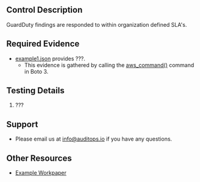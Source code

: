 ## Control Description
GuardDuty findings are responded to within organization defined SLA's.

## Required Evidence
* [example1.json](./example1.json) provides ???.
  * This evidence is gathered by calling the [aws_command()](aws.com) command in Boto 3. 

## Testing Details
1. ???

## Support
- Please email us at info@auditops.io if you have any questions.

## Other Resources
- [Example Workpaper](https://docs.google.com/spreadsheets/d/1bGfbXUTSzVCSGCWn7UtG6QN4wWeEKdrubygcCuDDjbI/edit?gid=1836199300)
